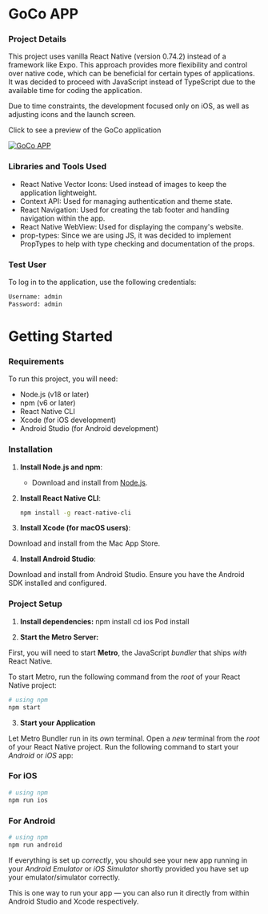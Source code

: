 # GoCo APP

### Project Details

This project uses vanilla React Native (version 0.74.2) instead of a framework like Expo. This approach provides more flexibility and control over native code, which can be beneficial for certain types of applications. It was decided to proceed with JavaScript instead of TypeScript due to the available time for coding the application.

Due to time constraints, the development focused only on iOS, as well as adjusting icons and the launch screen.

Click to see a preview of the GoCo application

[![GoCo APP](https://img.youtube.com/vi/WtnTk4smGKs/0.jpg)](https://www.youtube.com/watch?v=WtnTk4smGKs)

### Libraries and Tools Used
- React Native Vector Icons: Used instead of images to keep the application lightweight.
- Context API: Used for managing authentication and theme state.
- React Navigation: Used for creating the tab footer and handling navigation within the app.
- React Native WebView: Used for displaying the company's website.
- prop-types: Since we are using JS, it was decided to implement PropTypes to help with type checking and documentation of the props.

### Test User

To log in to the application, use the following credentials:
```bash
Username: admin
Password: admin
```

# Getting Started

### Requirements

To run this project, you will need:

- Node.js (v18 or later)
- npm (v6 or later)
- React Native CLI
- Xcode (for iOS development)
- Android Studio (for Android development)

### Installation

1. **Install Node.js and npm**:
   - Download and install from [Node.js](https://nodejs.org/).

2. **Install React Native CLI**:
   ```bash
   npm install -g react-native-cli

3. **Install Xcode (for macOS users)**:

Download and install from the Mac App Store.

4. **Install Android Studio**:

Download and install from Android Studio.
Ensure you have the Android SDK installed and configured.

### Project Setup

1. **Install dependencies:**
npm install
cd ios
Pod install


2. **Start the Metro Server:**

First, you will need to start **Metro**, the JavaScript _bundler_ that ships _with_ React Native.

To start Metro, run the following command from the _root_ of your React Native project:

```bash
# using npm
npm start
```

3. **Start your Application**

Let Metro Bundler run in its _own_ terminal. Open a _new_ terminal from the _root_ of your React Native project. Run the following command to start your _Android_ or _iOS_ app:

### For iOS

```bash
# using npm
npm run ios
```

### For Android

```bash
# using npm
npm run android
```

If everything is set up _correctly_, you should see your new app running in your _Android Emulator_ or _iOS Simulator_ shortly provided you have set up your emulator/simulator correctly.

This is one way to run your app — you can also run it directly from within Android Studio and Xcode respectively.